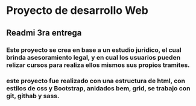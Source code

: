 # Proyecto de desarrollo Web
## Readmi 3ra entrega

### Este proyecto se crea en base a un estudio juridico, el cual brinda asesoramiento legal, y en cual los usuarios pueden relizar cursos para realiza ellos mismos sus propios tramites. 
### este proyecto fue realizado con una estructura de html, con estilos de css y Bootstrap, anidados bem, grid, se trabajo con git, githab y sass.